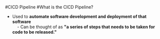 #CICD Pipeline
#What is the CICD Pipeline?
- Used to **automate software development and deployment of that software**  
&nbsp;&nbsp;&nbsp;&nbsp;- Can be thought of as **"a series of steps that needs to be taken for code to be released."**
